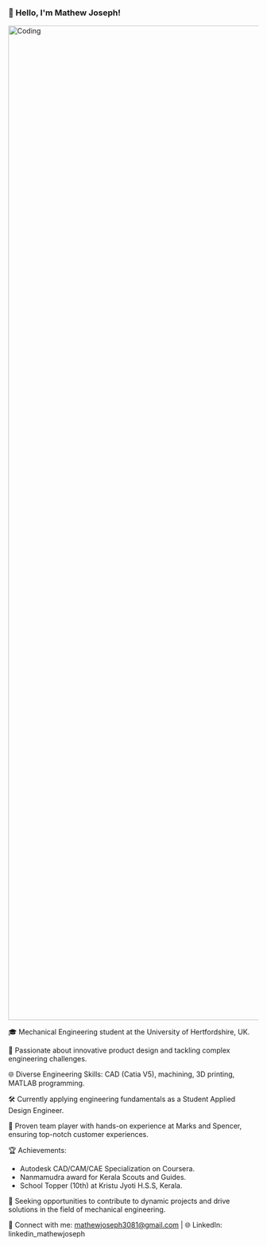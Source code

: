 ### 👋 Hello, I'm Mathew Joseph!
<img width="2000" alt="Coding" src="https://github.com/Mathew2624/Mathew2624/assets/150618966/e3a6e058-0de5-4134-ac8f-1c606fcc9642">


🎓 Mechanical Engineering student at the University of Hertfordshire, UK.

🔧 Passionate about innovative product design and tackling complex engineering challenges.

🌐 Diverse Engineering Skills: CAD (Catia V5), machining, 3D printing, MATLAB programming.

🛠️ Currently applying engineering fundamentals as a Student Applied Design Engineer.

🤝 Proven team player with hands-on experience at Marks and Spencer, ensuring top-notch customer experiences.

🏆 Achievements:
- Autodesk CAD/CAM/CAE Specialization on Coursera.
- Nanmamudra award for Kerala Scouts and Guides.
- School Topper (10th) at Kristu Jyoti H.S.S, Kerala.

🚀 Seeking opportunities to contribute to dynamic projects and drive solutions in the field of mechanical engineering.

📧 Connect with me: mathewjoseph3081@gmail.com | 🌐 LinkedIn: linkedin_mathewjoseph

